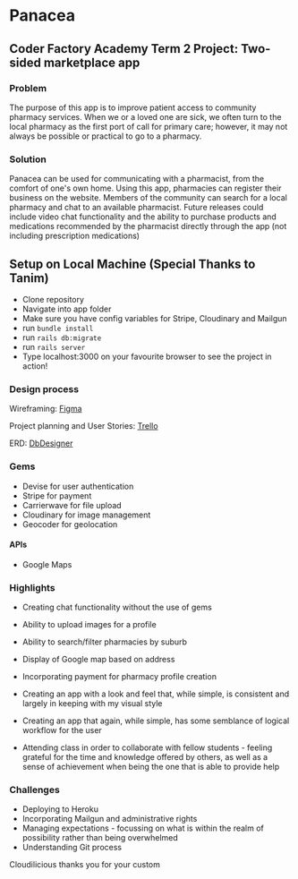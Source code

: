 # Panacea

## Coder Factory Academy Term 2 Project: Two-sided marketplace app

### Problem
The purpose of this app is to improve patient access to community pharmacy services. When we or a loved one are sick, we often turn to the local pharmacy as the first port of call for primary care; however, it may not always be possible or practical to go to a pharmacy. 

### Solution
Panacea can be used for communicating with a pharmacist, from the comfort of one's own home. Using this app, pharmacies can register their business on the website. Members of the community can search for a local pharmacy and chat to an available pharmacist. 
Future releases could include video chat functionality and the ability to purchase products and medications recommended by the pharmacist directly through the app (not including prescription medications)

## Setup on Local Machine (Special Thanks to Tanim)

* Clone repository
* Navigate into app folder
* Make sure you have config variables for Stripe, Cloudinary and Mailgun
* run ```bundle install```
* run ```rails db:migrate```
* run ```rails server```
* Type localhost:3000 on your favourite browser to see the project in action!

### Design process
Wireframing: [Figma](https://www.figma.com/file/bM4Or99ES17FgSxC3Mpqo6/Panacea-2.0)

Project planning and User Stories: [Trello](https://trello.com/b/NTnHx7ao)

ERD: [DbDesigner](https://trello-attachments.s3.amazonaws.com/5823e14fb3cc4349bed4421b/582a7af96ebec27129c00cdd/7604ccb9795bc6d42a9f859015450453/Schema.png)

### Gems

* Devise for user authentication
* Stripe for payment
* Carrierwave for file upload
* Cloudinary for image management
* Geocoder for geolocation

#### APIs

* Google Maps

### Highlights

* Creating chat functionality without the use of gems
* Ability to upload images for a profile
* Ability to search/filter pharmacies by suburb
* Display of Google map based on address
* Incorporating payment for pharmacy profile creation

* Creating an app with a look and feel that, while simple, is consistent and largely in keeping with my visual style
* Creating an app that again, while simple, has some semblance of logical workflow for the user
* Attending class in order to collaborate with fellow students - feeling grateful for the time and knowledge offered by others, as well as a sense of achievement when being the one that is able to provide help

### Challenges

* Deploying to Heroku
* Incorporating Mailgun and administrative rights
* Managing expectations - focussing on what is within the realm of possibility rather than being overwhelmed
* Understanding Git process

Cloudilicious thanks you for your custom
